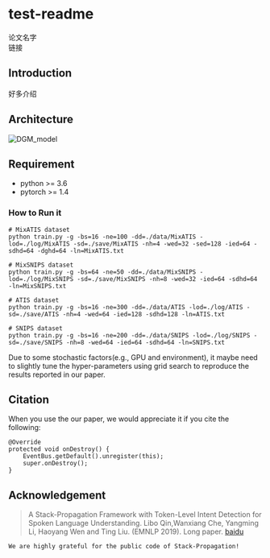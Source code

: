 # test-readme
论文名字  
链接
## Introduction  
好多介绍
## Architecture
![DGM_model](https://github.com/dzy1011/test/tree/main/imgg/123.png)  
## Requirement 
* python >= 3.6  
* pytorch >= 1.4  
### How to Run it   
```
# MixATIS dataset
python train.py -g -bs=16 -ne=100 -dd=./data/MixATIS -lod=./log/MixATIS -sd=./save/MixATIS -nh=4 -wed=32 -sed=128 -ied=64 -sdhd=64 -dghd=64 -ln=MixATIS.txt

# MixSNIPS dataset
python train.py -g -bs=64 -ne=50 -dd=./data/MixSNIPS -lod=./log/MixSNIPS -sd=./save/MixSNIPS -nh=8 -wed=32 -ied=64 -sdhd=64 -ln=MixSNIPS.txt

# ATIS dataset
python train.py -g -bs=16 -ne=300 -dd=./data/ATIS -lod=./log/ATIS -sd=./save/ATIS -nh=4 -wed=64 -ied=128 -sdhd=128 -ln=ATIS.txt

# SNIPS dataset
python train.py -g -bs=16 -ne=200 -dd=./data/SNIPS -lod=./log/SNIPS -sd=./save/SNIPS -nh=8 -wed=64 -ied=64 -sdhd=64 -ln=SNIPS.txt 
```  
Due to some stochastic factors(e.g., GPU and environment), it maybe need to slightly tune the hyper-parameters using grid search to reproduce the results reported in our paper.  
## Citation 
When you use the our paper, we would appreciate it if you cite the following:  
```
@Override
protected void onDestroy() {
    EventBus.getDefault().unregister(this);
    super.onDestroy();
}
```  
## Acknowledgement
> A Stack-Propagation Framework with Token-Level Intent Detection for Spoken Language Understanding. Libo Qin,Wanxiang Che, Yangming Li, Haoyang Wen and Ting Liu. (EMNLP 2019). Long paper. [baidu](https://www.baidu.com/)    
```
We are highly grateful for the public code of Stack-Propagation!
```  
